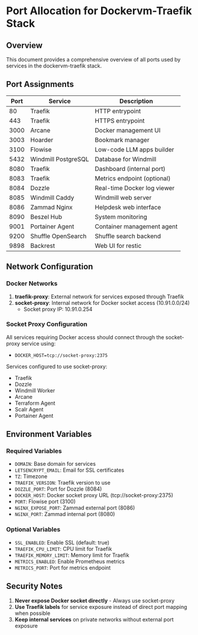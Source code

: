 # Port Allocation for Dockervm-Traefik Stack

## Overview

This document provides a comprehensive overview of all ports used by services in the dockervm-traefik stack.

## Port Assignments

| Port | Service | Description |
|------|---------|-------------|
| 80 | Traefik | HTTP entrypoint |
| 443 | Traefik | HTTPS entrypoint |
| 3000 | Arcane | Docker management UI |
| 3003 | Hoarder | Bookmark manager |
| 3100 | Flowise | Low-code LLM apps builder |
| 5432 | Windmill PostgreSQL | Database for Windmill |
| 8080 | Traefik | Dashboard (internal port) |
| 8083 | Traefik | Metrics endpoint (optional) |
| 8084 | Dozzle | Real-time Docker log viewer |
| 8085 | Windmill Caddy | Windmill web server |
| 8086 | Zammad Nginx | Helpdesk web interface |
| 8090 | Beszel Hub | System monitoring |
| 9001 | Portainer Agent | Container management agent |
| 9200 | Shuffle OpenSearch | Shuffle search backend |
| 9898 | Backrest | Web UI for restic |

## Network Configuration

### Docker Networks

1. **traefik-proxy**: External network for services exposed through Traefik
2. **socket-proxy**: Internal network for Docker socket access (10.91.0.0/24)
   - Socket proxy IP: 10.91.0.254

### Socket Proxy Configuration

All services requiring Docker access should connect through the socket-proxy service using:
- `DOCKER_HOST=tcp://socket-proxy:2375`

Services configured to use socket-proxy:
- Traefik
- Dozzle
- Windmill Worker
- Arcane
- Terraform Agent
- Scalr Agent
- Portainer Agent

## Environment Variables

### Required Variables
- `DOMAIN`: Base domain for services
- `LETSENCRYPT_EMAIL`: Email for SSL certificates
- `TZ`: Timezone
- `TRAEFIK_VERSION`: Traefik version to use
- `DOZZLE_PORT`: Port for Dozzle (8084)
- `DOCKER_HOST`: Docker socket proxy URL (tcp://socket-proxy:2375)
- `PORT`: Flowise port (3100)
- `NGINX_EXPOSE_PORT`: Zammad external port (8086)
- `NGINX_PORT`: Zammad internal port (8080)

### Optional Variables
- `SSL_ENABLED`: Enable SSL (default: true)
- `TRAEFIK_CPU_LIMIT`: CPU limit for Traefik
- `TRAEFIK_MEMORY_LIMIT`: Memory limit for Traefik
- `METRICS_ENABLED`: Enable Prometheus metrics
- `METRICS_PORT`: Port for metrics endpoint

## Security Notes

1. **Never expose Docker socket directly** - Always use socket-proxy
2. **Use Traefik labels** for service exposure instead of direct port mapping when possible
3. **Keep internal services** on private networks without external port exposure